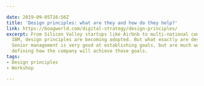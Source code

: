 ```yaml
---

date: 2019-09-05T16:56Z
title: 'Design principles: what are they and how do they help?'
link: https://boagworld.com/digital-strategy/design-principles/
excerpt: From Silicon Valley startups like Airbnb to multi-national companies like
  IBM, design principles are becoming adopted. But what exactly are design principles?
  Senior management is very good at establishing goals, but are much worse at clearly
  defining how the company will achieve those goals.
tags:
- Design principles
- Workshop

---
```

